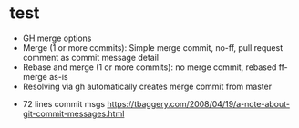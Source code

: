 # test

- GH merge options
 - Merge (1 or more commits): Simple merge commit, no-ff, pull request comment as commit message detail
 - Rebase and merge (1 or more commits): no merge commit, rebased ff-merge as-is
 - Resolving via gh automatically creates merge commit from master

+ 72 lines commit msgs
https://tbaggery.com/2008/04/19/a-note-about-git-commit-messages.html
